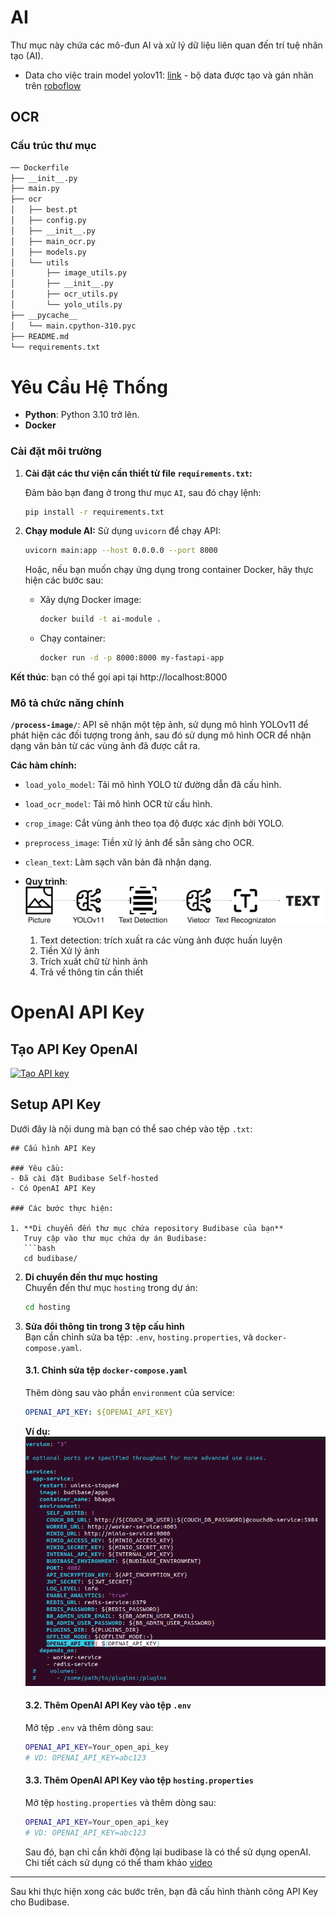 # AI
Thư mục này chứa các mô-đun AI và xử lý dữ liệu liên quan đến trí tuệ nhân tạo (AI).   
- Data cho việc train model yolov11: [link](https://drive.google.com/file/d/1Tbjlu5EW1jrnpt7lmR0CKzr26LCUtnRn/view?usp=sharing) - bộ data được tạo và gán nhãn trên [roboflow](https://app.roboflow.com/)
## OCR
### Cấu trúc thư mục
```bash
── Dockerfile
├── __init__.py
├── main.py
├── ocr
│   ├── best.pt
│   ├── config.py
│   ├── __init__.py
│   ├── main_ocr.py
│   ├── models.py
│   └── utils
│       ├── image_utils.py
│       ├── __init__.py
│       ├── ocr_utils.py
│       └── yolo_utils.py
├── __pycache__
│   └── main.cpython-310.pyc
├── README.md
└── requirements.txt

```

# **Yêu Cầu Hệ Thống** 
- **Python**: Python 3.10 trở lên.
- **Docker**

### Cài đặt môi trường

1. **Cài đặt các thư viện cần thiết từ file `requirements.txt`:**

    Đảm bảo bạn đang ở trong thư mục `AI`, sau đó chạy lệnh:
    ```bash
    pip install -r requirements.txt
    ```
2. **Chạy module AI:**
    Sử dụng `uvicorn` để chạy API:
    ```bash
    uvicorn main:app --host 0.0.0.0 --port 8000
    ```
    Hoặc, nếu bạn muốn chạy ứng dụng trong container Docker, hãy thực hiện các bước sau:
    - Xây dựng Docker image:
        ```bash
        docker build -t ai-module .
        ```
    - Chạy container:
        ```bash
        docker run -d -p 8000:8000 my-fastapi-app
        ```
**Kết thúc**: bạn có thể gọi api tại http://localhost:8000
### Mô tả chức năng chính

**`/process-image/`**: API sẽ nhận một tệp ảnh, sử dụng mô hình YOLOv11 để phát hiện các đối tượng trong ảnh, sau đó sử dụng mô hình OCR để nhận dạng văn bản từ các vùng ảnh đã được cắt ra. 

**Các hàm chính:**
- `load_yolo_model`: Tải mô hình YOLO từ đường dẫn đã cấu hình.
- `load_ocr_model`: Tải mô hình OCR từ cấu hình.
- `crop_image`: Cắt vùng ảnh theo tọa độ được xác định bởi YOLO.
- `preprocess_image`: Tiền xử lý ảnh để sẵn sàng cho OCR.
- `clean_text`: Làm sạch văn bản đã nhận dạng.

- **Quy trình**:
![ocr](../docs/images/ocr.svg)
  1. Text detection: trích xuất ra các vùng ảnh được huấn luyện
  2. Tiền Xử lý ảnh
  3. Trích xuất chữ từ hình ảnh
  4. Trả về thông tin cần thiết


# OpenAI API Key

## Tạo API Key OpenAI
[![Tạo API key](https://img.youtube.com/vi/gBSh9JI28UQ/0.jpg
)](https://youtu.be/gBSh9JI28UQ?si=ZkmB2nGuBmJK-LM7)   

## Setup API Key
Dưới đây là nội dung mà bạn có thể sao chép vào tệp `.txt`:

```
## Cấu hình API Key

### Yêu cầu:
- Đã cài đặt Budibase Self-hosted
- Có OpenAI API Key

### Các bước thực hiện:

1. **Di chuyển đến thư mục chứa repository Budibase của bạn**  
   Truy cập vào thư mục chứa dự án Budibase:
   ```bash
   cd budibase/
   ```

2. **Di chuyển đến thư mục hosting**  
   Chuyển đến thư mục `hosting` trong dự án:
   ```bash
   cd hosting
   ```

3. **Sửa đổi thông tin trong 3 tệp cấu hình**  
   Bạn cần chỉnh sửa ba tệp: `.env`, `hosting.properties`, và `docker-compose.yaml`.

   #### 3.1. Chỉnh sửa tệp `docker-compose.yaml`  
   Thêm dòng sau vào phần `environment` của service:
   ```yaml
   OPENAI_API_KEY: ${OPENAI_API_KEY}
   ```
   **Ví dụ:**
   ![docker-compose](../docs/images/openai1.png)

   #### 3.2. Thêm OpenAI API Key vào tệp `.env`  
   Mở tệp `.env` và thêm dòng sau:
   ```bash
   OPENAI_API_KEY=Your_open_api_key
   # VD: OPENAI_API_KEY=abc123
   ```

   #### 3.3. Thêm OpenAI API Key vào tệp `hosting.properties`  
   Mở tệp `hosting.properties` và thêm dòng sau:
   ```bash
   OPENAI_API_KEY=Your_open_api_key
   # VD: OPENAI_API_KEY=abc123
   ```
   Sau đó, bạn chỉ cần khởi động lại budibase là có thể sử dụng openAI. Chi tiết cách sử dụng có thể tham khảo [video](https://youtu.be/64l-sBltgnw?si=sF7xRMdeITWKw1he)
---

Sau khi thực hiện xong các bước trên, bạn đã cấu hình thành công API Key cho Budibase.

